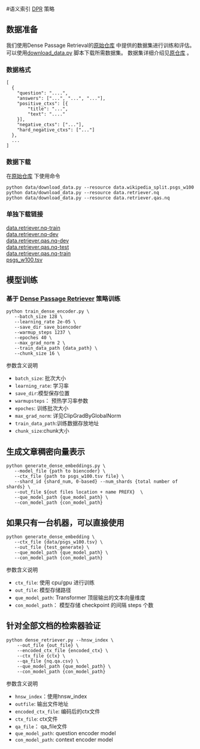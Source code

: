 #语义索引 [DPR](https://arxiv.org/abs/2004.04906) 策略
## 数据准备
我们使用Dense Passage Retrieval的[原始仓库](https://github.com/Elvisambition/DPR)
中提供的数据集进行训练和评估。可以使用[download_data.py](https://github.com/Elvisambition/DPR/blob/main/dpr/data/download_data.py)
脚本下载所需数据集。 数据集详细介绍见[原仓库](https://github.com/Elvisambition/DPR) 。

### 数据格式
```
[
  {
	"question": "....",
	"answers": ["...", "...", "..."],
	"positive_ctxs": [{
		"title": "...",
		"text": "...."
	}],
	"negative_ctxs": ["..."],
	"hard_negative_ctxs": ["..."]
  },
  ...
]
```

### 数据下载
在[原始仓库](https://github.com/Elvisambition/DPR)
下使用命令
```
python data/download_data.py --resource data.wikipedia_split.psgs_w100  
python data/download_data.py --resource data.retriever.nq  
python data/download_data.py --resource data.retriever.qas.nq  
```
### 单独下载链接
[data.retriever.nq-train](https://dl.fbaipublicfiles.com/dpr/data/retriever/biencoder-nq-train.json.gz)  
[data.retriever.nq-dev](https://dl.fbaipublicfiles.com/dpr/data/retriever/biencoder-nq-dev.json.gz)  
[data.retriever.qas.nq-dev](https://dl.fbaipublicfiles.com/dpr/data/retriever/nq-dev.qa.csv)  
[data.retriever.qas.nq-test](https://dl.fbaipublicfiles.com/dpr/data/retriever/nq-test.qa.csv)  
[data.retriever.qas.nq-train](https://dl.fbaipublicfiles.com/dpr/data/retriever/nq-train.qa.csv)  
[psgs_w100.tsv](https://dl.fbaipublicfiles.com/dpr/wikipedia_split/psgs_w100.tsv.gz)  

## 模型训练
### 基于 [Dense Passage Retriever](https://arxiv.org/abs/2004.04906) 策略训练
```
python train_dense_encoder.py \
   --batch_size 128 \
   --learning_rate 2e-05 \
   --save_dir save_biencoder
   --warmup_steps 1237 \
   --epoches 40 \
   --max_grad_norm 2 \
   --train_data_path {data_path} \
   --chunk_size 16 \
```

参数含义说明
* `batch_size`: 批次大小
* `learning_rate`: 学习率
* `save_dir`:模型保存位置
* `warmupsteps`： 预热学习率参数
* `epoches`: 训练批次大小
* `max_grad_norm`: 详见ClipGradByGlobalNorm
* `train_data_path`:训练数据存放地址
* `chunk_size`:chunk大小

## 生成文章稠密向量表示

```
python generate_dense_embeddings.py \
   --model_file {path to biencoder} \
   --ctx_file {path to psgs_w100.tsv file} \
   --shard_id {shard_num, 0-based} --num_shards {total number of shards} \
   --out_file ${out files location + name PREFX}  \
   --que_model_path {que_model_path} \
   --con_model_path {con_model_path}
``` 

## 如果只有一台机器，可以直接使用  

```
python generate_dense_embedding \ 
   --ctx_file {data/psgs_w100.tsv} \ 
   --out_file {test_generate} \ 
   --que_model_path {que_model_path} \
   --con_model_path {con_model_path}
```


参数含义说明
* `ctx_file`: 使用 cpu/gpu 进行训练
* `out_file`: 模型存储路径
* `que_model_path`: Transformer 顶层输出的文本向量维度
* `con_model_path`： 模型存储 checkpoint 的间隔 steps 个数 


## 针对全部文档的检索器验证
```
python dense_retriever.py --hnsw_index \
    --out_file {out_file} \
    --encoded_ctx_file {encoded_ctx} \
    --ctx_file {ctx} \
    --qa_file {nq.qa.csv} \
    --que_model_path {que_model_path} \
    --con_model_path {con_model_path}
```
参数含义说明
* `hnsw_index`：使用hnsw_index
* `outfile`: 输出文件地址
* `encoded_ctx_file`: 编码后的ctx文件
* `ctx_file`: ctx文件
* `qa_file`： qa_file文件
* `que_model_path`: question encoder model
* `con_model_path`: context encoder model


